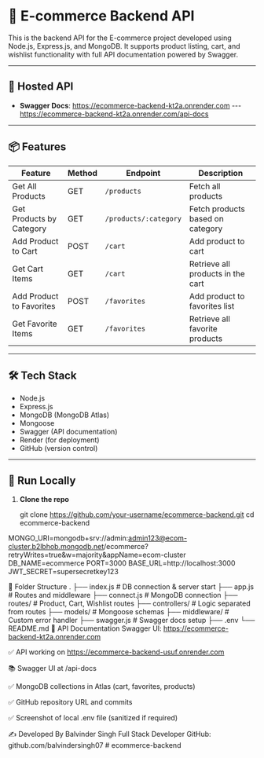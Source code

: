 # 🛒 E-commerce Backend API

This is the backend API for the E-commerce project developed using Node.js, Express.js, and MongoDB. It supports product listing, cart, and wishlist functionality with full API documentation powered by Swagger.

---

## 🔗 Hosted API
- **Swagger Docs**: https://ecommerce-backend-kt2a.onrender.com
--- https://ecommerce-backend-kt2a.onrender.com/api-docs

---

## 📦 Features

| Feature                          | Method | Endpoint                          | Description                                  |
|----------------------------------|--------|-----------------------------------|----------------------------------------------|
| Get All Products                 | GET    | `/products`                       | Fetch all products                           |
| Get Products by Category         | GET    | `/products/:category`            | Fetch products based on category             |
| Add Product to Cart              | POST   | `/cart`                           | Add product to cart                          |
| Get Cart Items                   | GET    | `/cart`                           | Retrieve all products in the cart            |
| Add Product to Favorites         | POST   | `/favorites`                      | Add product to favorites list                |
| Get Favorite Items               | GET    | `/favorites`                      | Retrieve all favorite products               |

---

## 🛠️ Tech Stack

- Node.js
- Express.js
- MongoDB (MongoDB Atlas)
- Mongoose
- Swagger (API documentation)
- Render (for deployment)
- GitHub (version control)

---

## 🧪 Run Locally

1. **Clone the repo**
 
   git clone https://github.com/your-username/ecommerce-backend.git
   cd ecommerce-backend

MONGO_URI=mongodb+srv://admin:admin123@ecom-cluster.b2lbhob.mongodb.net/ecommerce?retryWrites=true&w=majority&appName=ecom-cluster
DB_NAME=ecommerce
PORT=3000
BASE_URL=http://localhost:3000
JWT_SECRET=supersecretkey123



🧭 Folder Structure
.
├── index.js              # DB connection & server start
├── app.js                # Routes and middleware
├── connect.js            # MongoDB connection
├── routes/               # Product, Cart, Wishlist routes
├── controllers/          # Logic separated from routes
├── models/               # Mongoose schemas
├── middleware/           # Custom error handler
├── swagger.js            # Swagger docs setup
├── .env
└── README.md
📘 API Documentation
Swagger UI: https://ecommerce-backend-kt2a.onrender.com

✅ API working on https://ecommerce-backend-usuf.onrender.com

📚 Swagger UI at /api-docs

✅ MongoDB collections in Atlas (cart, favorites, products)

✅ GitHub repository URL and commits

✅ Screenshot of local .env file (sanitized if required)

✍️ Developed By
Balvinder Singh
Full Stack Developer
GitHub: github.com/balvindersingh07
#   e c o m m e r c e - b a c k e n d 
 
 
